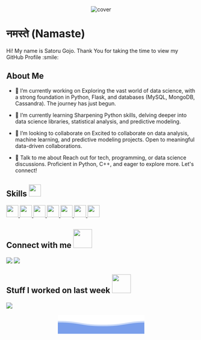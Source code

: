 <div align="center">
<img width="100%" height = "250px" src="https://media.tenor.com/NqeTF7CcgQMAAAAC/jjk-jujutsu-kaisen.gif" alt="cover" />
</div>

<h1> नमस्ते (Namaste)</h1>

<div size='20px'> Hi! My name is Satoru Gojo. Thank You for taking the time to view my GitHub Profile :smile: 
</div>

<h2> About Me</h2>

<!-- <img width="55%" align="right" alt="Github" src="1329536.jpeg" />-->

- 🔭 I’m currently working on Exploring the vast world of data science, with a strong foundation in Python, Flask, and databases (MySQL, MongoDB, Cassandra). The journey has just begun.

- 🌱 I’m currently learning Sharpening Python skills, delving deeper into data science libraries, statistical analysis, and predictive modeling. 

- 👯 I’m looking to collaborate on Excited to collaborate on data analysis, machine learning, and predictive modeling projects. Open to meaningful data-driven collaborations. 

- 💬 Talk to me about Reach out for tech, programming, or data science discussions. Proficient in Python, C++, and eager to explore more. Let's connect! 

<h2> Skills <img src = "https://raw.githubusercontent.com/rahulbanerjee26/githubProfileReadmeGenerator/main/gifs/code.gif" width = 32px height=32px> </h2>
<a href= https://github.com/https://github.com/SaatoruGojo?tab=repositories&q=&type=&language=python&sort= > <img width ='32px' height='32px' src ='https://raw.githubusercontent.com/rahulbanerjee26/githubAboutMeGenerator/main/icons/python.svg'> </a>
<a href= https://github.com/https://github.com/SaatoruGojo?tab=repositories&q=&type=&language=c&sort= > <img width ='32px' height='32px' src ='https://raw.githubusercontent.com/rahulbanerjee26/githubAboutMeGenerator/main/icons/c.svg'> </a>
<a href= https://github.com/https://github.com/SaatoruGojo?tab=repositories&q=&type=&language=cpp&sort= > <img width ='32px' height='32px' src ='https://raw.githubusercontent.com/rahulbanerjee26/githubAboutMeGenerator/main/icons/cpp.svg'> </a>
<a href= https://github.com/https://github.com/SaatoruGojo?tab=repositories&q=&type=&language=flask&sort= > <img width ='32px' height='32px' src ='https://raw.githubusercontent.com/rahulbanerjee26/githubAboutMeGenerator/main/icons/flask.svg'> </a>
<a href= https://github.com/https://github.com/SaatoruGojo?tab=repositories&q=&type=&language=mysql&sort= > <img width ='32px' height='32px' src ='https://raw.githubusercontent.com/rahulbanerjee26/githubAboutMeGenerator/main/icons/mysql.svg'> </a>
<a href= https://github.com/https://github.com/SaatoruGojo?tab=repositories&q=&type=&language=mongodb&sort= > <img width ='32px' height='32px' src ='https://raw.githubusercontent.com/rahulbanerjee26/githubAboutMeGenerator/main/icons/mongodb.svg'> </a>
<a href= https://github.com/https://github.com/SaatoruGojo?tab=repositories&q=&type=&language=cassandra&sort= > <img width ='32px' height='32px' src ='https://raw.githubusercontent.com/rahulbanerjee26/githubAboutMeGenerator/main/icons/cassandra.svg'> </a>


<h2> Connect with me <img src='https://raw.githubusercontent.com/rahulbanerjee26/githubProfileReadmeGenerator/main/gifs/handShake.gif' width="50px" height=50px> </h2>
<a href = 'https://twitter.com/BeatingTalent'> <img width = '32px' align= 'center' src="https://raw.githubusercontent.com/rahulbanerjee26/githubAboutMeGenerator/main/icons/twitter.svg"/></a> 
<a href = 'https://github.com/SaatoruGojo'> <img width = '32px' align= 'center' src="https://raw.githubusercontent.com/rahulbanerjee26/githubAboutMeGenerator/main/icons/github.svg"/></a> 


<h2> Stuff I worked on last week  <img src = "https://raw.githubusercontent.com/rahulbanerjee26/githubProfileReadmeGenerator/main/gifs/needABreak.gif" width = 50px height= 50px> </h2>
<a href="https://github.com/anuraghazra/github-readme-stats">
<img align="center" src="https://github-readme-stats.vercel.app/api/wakatime?username=@SatoruGojo&compact=True"/>
</a>
<br>

<br>
<footer align='center'> <img align="center" alt="Github" src="bottom.svg" /></footer>
